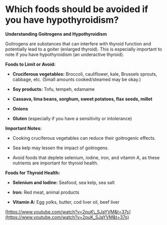 # Which foods should be avoided if you have hypothyroidism?

**Understanding Goitrogens and Hypothyroidism**

Goitrogens are substances that can interfere with thyroid function and potentially lead to a goiter (enlarged thyroid). This is especially important to note if you have hypothyroidism (an underactive thyroid).

**Foods to Limit or Avoid:**

- **Cruciferous vegetables:** Broccoli, cauliflower, kale, Brussels sprouts, cabbage, etc. (Small amounts cooked/steamed may be okay.)

- **Soy products:** Tofu, tempeh, edamame

- **Cassava, lima beans, sorghum, sweet potatoes, flax seeds, millet**

- **Onions**

- **Gluten** (especially if you have a sensitivity or intolerance)

**Important Notes:**

- Cooking cruciferous vegetables can reduce their goitrogenic effects.

- Sea kelp may lessen the impact of goitrogens.

- Avoid foods that deplete selenium, iodine, iron, and vitamin A, as these nutrients are important for thyroid health.

**Foods for Thyroid Health:**

- **Selenium and Iodine:** Seafood, sea kelp, sea salt

- **Iron:** Red meat, animal products

- **Vitamin A:** Egg yolks, butter, cod liver oil, beef liver

[https://www.youtube.com/watch?v=2puK\_SJaYVM&t=37s](https://www.youtube.com/watch?v=2puK_SJaYVM&t=37s)